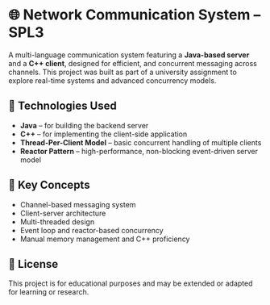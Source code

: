 # 🌐 Network Communication System – SPL3

A multi-language communication system featuring a **Java-based server** and a **C++ client**, designed for efficient, and concurrent messaging across channels. This project was built as part of a university assignment to explore real-time systems and advanced concurrency models.

## 🔧 Technologies Used

- **Java** – for building the backend server  
- **C++** – for implementing the client-side application  
- **Thread-Per-Client Model** – basic concurrent handling of multiple clients  
- **Reactor Pattern** – high-performance, non-blocking event-driven server model  

## 🧠 Key Concepts

- Channel-based messaging system  
- Client-server architecture  
- Multi-threaded design  
- Event loop and reactor-based concurrency  
- Manual memory management and C++ proficiency  

## 📜 License

This project is for educational purposes and may be extended or adapted for learning or research.
